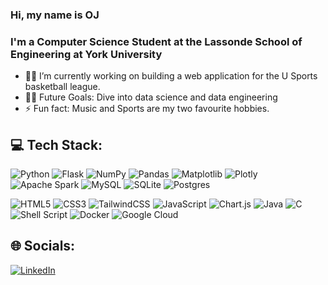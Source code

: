### Hi, my name is OJ

### I'm a Computer Science Student at the Lassonde School of Engineering at York University

- 👨‍💻 I’m currently working on building a web application for the U Sports basketball league.
- 💪🏼 Future Goals: Dive into data science and data engineering
- ⚡ Fun fact: Music and Sports are my two favourite hobbies.

## 💻 Tech Stack:

![Python](https://img.shields.io/badge/python-3670A0?style=plastic&logo=python&logoColor=ffdd54)
![Flask](https://img.shields.io/badge/flask-%23000.svg?style=plastic&logo=flask&logoColor=white) 
![NumPy](https://img.shields.io/badge/numpy-%23013243.svg?style=plastic&logo=numpy&logoColor=white) 
![Pandas](https://img.shields.io/badge/pandas-%23150458.svg?style=plastic&logo=pandas&logoColor=white) 
![Matplotlib](https://img.shields.io/badge/Matplotlib-%23ffffff.svg?style=plastic&logo=Matplotlib&logoColor=black)
![Plotly](https://img.shields.io/badge/Plotly-%233F4F75.svg?style=plastic&logo=plotly&logoColor=white)
![Apache Spark](https://img.shields.io/badge/Apache%20Spark-FDEE21?style=plastic&logo=apachespark&logoColor=black)
![MySQL](https://img.shields.io/badge/mysql-%2300000f.svg?style=plastic&logo=mysql&logoColor=white) 
![SQLite](https://img.shields.io/badge/sqlite-%2307405e.svg?style=plastic&logo=sqlite&logoColor=white) 
![Postgres](https://img.shields.io/badge/postgres-%23316192.svg?style=plastic&logo=postgresql&logoColor=white)

![HTML5](https://img.shields.io/badge/html5-%23E34F26.svg?style=plastic&logo=html5&logoColor=white)
![CSS3](https://img.shields.io/badge/css3-%231572B6.svg?style=plastic&logo=css3&logoColor=white)
![TailwindCSS](https://img.shields.io/badge/tailwindcss-%2338B2AC.svg?style=plastic&logo=tailwind-css&logoColor=white) 
![JavaScript](https://img.shields.io/badge/javascript-%23323330.svg?style=plastic&logo=javascript&logoColor=%23F7DF1E)
![Chart.js](https://img.shields.io/badge/chart.js-F5788D.svg?style=plastic&logo=chart.js&logoColor=white)
![Java](https://img.shields.io/badge/java-%23ED8B00.svg?style=plastic&logo=openjdk&logoColor=white) 
![C](https://img.shields.io/badge/c-%2300599C.svg?style=plastic&logo=c&logoColor=white) 
![Shell Script](https://img.shields.io/badge/shell_script-%23121011.svg?style=plastic&logo=gnu-bash&logoColor=white)
![Docker](https://img.shields.io/badge/docker-%230db7ed.svg?style=plastic&logo=docker&logoColor=white)
![Google Cloud](https://img.shields.io/badge/GoogleCloud-%234285F4.svg?style=plastic&logo=google-cloud&logoColor=white) 

## 🌐 Socials:
[![LinkedIn](https://img.shields.io/badge/LinkedIn-%230077B5.svg?logo=linkedin&logoColor=white)](https://linkedin.com/in/oj-adeyemi) 

